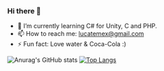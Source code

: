 ### Hi there 👋


- 🌱 I’m currently learning C# for Unity, C and PHP.
- 📫 How to reach me: lucatemex@gmail.com
- ⚡ Fun fact: Love water & Coca-Cola :)

![Anurag's GitHub stats](https://github-readme-stats.vercel.app/api?username=lucatemex&show_icons=true&theme=merko)
[![Top Langs](https://github-readme-stats.vercel.app/api/top-langs/?username=lucatemex)](https://github.com/anuraghazra/github-readme-stats)

